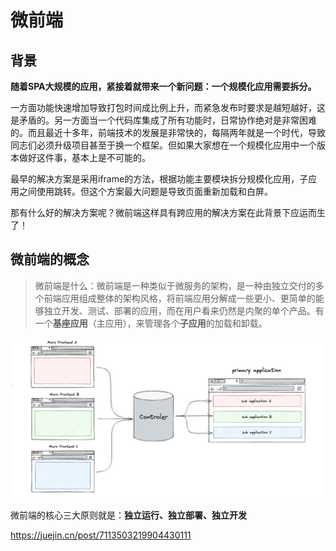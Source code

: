 # 微前端

## 背景

**随着SPA大规模的应用，紧接着就带来一个新问题：一个规模化应用需要拆分。**

一方面功能快速增加导致打包时间成比例上升，而紧急发布时要求是越短越好，这是矛盾的。另一方面当一个代码库集成了所有功能时，日常协作绝对是非常困难的。而且最近十多年，前端技术的发展是非常快的，每隔两年就是一个时代，导致同志们必须升级项目甚至于换一个框架。但如果大家想在一个规模化应用中一个版本做好这件事，基本上是不可能的。

最早的解决方案是采用iframe的方法，根据功能主要模块拆分规模化应用，子应用之间使用跳转。但这个方案最大问题是导致页面重新加载和白屏。

那有什么好的解决方案呢？微前端这样具有跨应用的解决方案在此背景下应运而生了！

## 微前端的概念

> 微前端是什么：微前端是一种类似于微服务的架构，是一种由独立交付的多个前端应用组成整体的架构风格，将前端应用分解成一些更小、更简单的能够独立开发、测试、部署的应用，而在用户看来仍然是内聚的单个产品。有一个**基座应用**（主应用），来管理各个**子应用**的加载和卸载。

![image-20240124170600190](./img/image-20240124170600190.png)

微前端的核心三大原则就是：**独立运行、独立部署、独立开发**

<https://juejin.cn/post/7113503219904430111>
